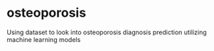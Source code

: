 # osteoporosis
Using dataset to look into osteoporosis diagnosis prediction utilizing machine learning models
